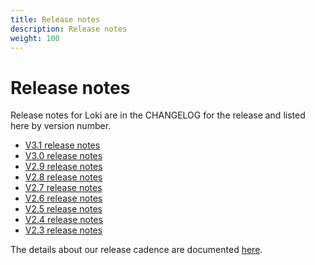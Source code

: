 ```yaml
---
title: Release notes
description: Release notes
weight: 100
---
```

# Release notes

Release notes for Loki are in the CHANGELOG for the release and
listed here by version number.

- [V3.1 release notes](https://grafana.com/docs/loki/<LOKI_VERSION>/release-notes/v3-1/)
- [V3.0 release notes](https://grafana.com/docs/loki/<LOKI_VERSION>/release-notes/v3-0/)
- [V2.9 release notes](https://grafana.com/docs/loki/<LOKI_VERSION>/release-notes/v2-9/)
- [V2.8 release notes](https://grafana.com/docs/loki/<LOKI_VERSION>/release-notes/v2-8/)
- [V2.7 release notes](https://grafana.com/docs/loki/<LOKI_VERSION>/release-notes/v2-7/)
- [V2.6 release notes](https://grafana.com/docs/loki/<LOKI_VERSION>/release-notes/v2-6/)
- [V2.5 release notes](https://grafana.com/docs/loki/<LOKI_VERSION>/release-notes/v2-5/)
- [V2.4 release notes](https://grafana.com/docs/loki/<LOKI_VERSION>/release-notes/v2-4/)
- [V2.3 release notes](https://grafana.com/docs/loki/<LOKI_VERSION>/release-notes/v2-3/)

The details about our release cadence are documented [here](https://grafana.com/docs/loki/<LOKI_VERSION>/release-notes/cadence/).
